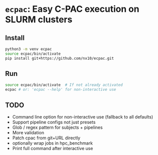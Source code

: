 # `ecpac`: Easy C-PAC execution on SLURM clusters

## Install

```sh
python3 -m venv ecpac
source ecpac/bin/activate
pip install git+https://github.com/nx10/ecpac.git
```

## Run

```sh
source ecpac/bin/activate  # If not already activated
ecpac # or: 'ecpac --help' for non-interactive use 
```

## TODO

- Command line option for non-interactive use (fallback to all defaults)
- Support pipeline configs not just presets
- Glob / regex pattern for subjects + pipelines
- More validation
- Patch cpac from git+URL directly
- optionally wrap jobs in hpc_benchmark
- Print full command after interactive use 